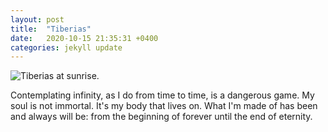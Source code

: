 ```yaml
---
layout: post
title:  "Tiberias"
date:   2020-10-15 21:35:31 +0400
categories: jekyll update
---
```

<img src="//images.weserv.nl/?url=havemapswill.travel/img/2020-10-15-tiberias.jpeg&&w=500h=400&dpr=4" alt="Tiberias at sunrise.">

Contemplating infinity, as I do from time to time, is a dangerous game. My soul is not immortal. It's my body that lives on. What I'm made of has been and always will be: from the beginning of forever until the end of eternity.
